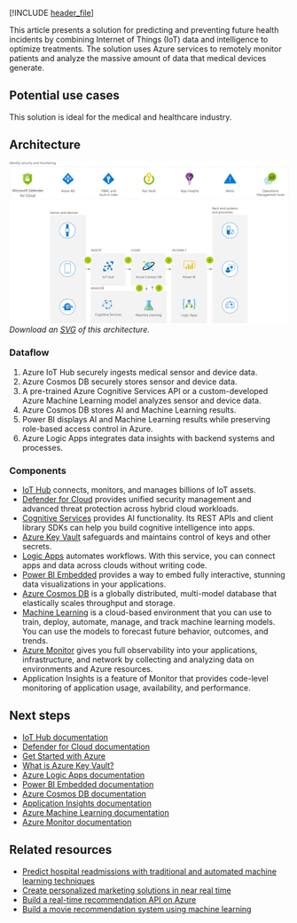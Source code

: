 [!INCLUDE [header_file](../../../includes/sol-idea-header.md)]

This article presents a solution for predicting and preventing future health incidents by combining Internet of Things (IoT) data and intelligence to optimize treatments. The solution uses Azure services to remotely monitor patients and analyze the massive amount of data that medical devices generate.

## Potential use cases

This solution is ideal for the medical and healthcare industry.

## Architecture

![Architecture diagram that shows how medical data flows through a system that uses AI to predict health incidents.](../media/remote-patient-monitoring.png)
*Download an [SVG](../media/remote-patient-monitoring.svg) of this architecture.*

### Dataflow

1. Azure IoT Hub securely ingests medical sensor and device data.
1. Azure Cosmos DB securely stores sensor and device data.
1. A pre-trained Azure Cognitive Services API or a custom-developed Azure Machine Learning model analyzes sensor and device data.
1. Azure Cosmos DB stores AI and Machine Learning results.
1. Power BI displays AI and Machine Learning results while preserving role-based access control in Azure.
1. Azure Logic Apps integrates data insights with backend systems and processes.

### Components

- [IoT Hub](https://azure.microsoft.com/services/iot-hub) connects, monitors, and manages billions of IoT assets.
- [Defender for Cloud](https://azure.microsoft.com/services/security-center) provides unified security management and advanced threat protection across hybrid cloud workloads.
- [Cognitive Services](https://azure.microsoft.com/services/cognitive-services) provides AI functionality. Its REST APIs and client library SDKs can help you build cognitive intelligence into apps.
- [Azure Key Vault](https://azure.microsoft.com/services/key-vault) safeguards and maintains control of keys and other secrets.
- [Logic Apps](https://azure.microsoft.com/services/logic-apps) automates workflows. With this service, you can connect apps and data across clouds without writing code.
- [Power BI Embedded](https://azure.microsoft.com/services/power-bi-embedded) provides a way to embed fully interactive, stunning data visualizations in your applications.
- [Azure Cosmos DB](https://azure.microsoft.com/services/cosmos-db) is a globally distributed, multi-model database that elastically scales throughput and storage.
- [Machine Learning](https://azure.microsoft.com/services/machine-learning) is a cloud-based environment that you can use to train, deploy, automate, manage, and track machine learning models. You can use the models to forecast future behavior, outcomes, and trends.
- [Azure Monitor](https://azure.microsoft.com/services/monitor) gives you full observability into your applications, infrastructure, and network by collecting and analyzing data on environments and Azure resources.
- Application Insights is a feature of Monitor that provides code-level monitoring of application usage, availability, and performance.

## Next steps

- [IoT Hub documentation](/azure/iot-hub)
- [Defender for Cloud documentation](/azure/security-center)
- [Get Started with Azure](/azure/guides/developer/azure-developer-guide)
- [What is Azure Key Vault?](/azure/key-vault/key-vault-overview)
- [Azure Logic Apps documentation](/azure/logic-apps)
- [Power BI Embedded documentation](/azure/power-bi-embedded)
- [Azure Cosmos DB documentation](/azure/cosmos-db)
- [Application Insights documentation](/azure/application-insights)
- [Azure Machine Learning documentation](/azure/machine-learning)
- [Azure Monitor documentation](/azure/monitoring-and-diagnostics)

## Related resources

- [Predict hospital readmissions with traditional and automated machine learning techniques](../../example-scenario/ai/predict-hospital-readmissions-machine-learning.yml)
- [Create personalized marketing solutions in near real time](./personalized-marketing.yml)
- [Build a real-time recommendation API on Azure](../../reference-architectures/ai/real-time-recommendation.yml)
- [Build a movie recommendation system using machine learning](../../example-scenario/ai/movie-recommendations-with-machine-learning.yml)